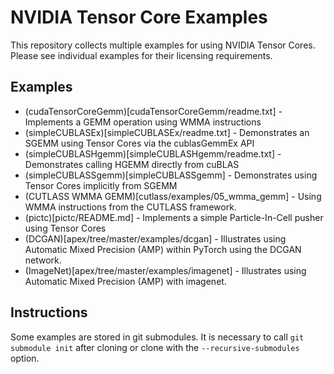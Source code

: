 NVIDIA Tensor Core Examples
===========================

This repository collects multiple examples for using NVIDIA Tensor Cores.
Please see individual examples for their licensing requirements.


Examples
--------

* (cudaTensorCoreGemm)[cudaTensorCoreGemm/readme.txt] - Implements a GEMM operation using WMMA instructions
* (simpleCUBLASEx)[simpleCUBLASEx/readme.txt] - Demonstrates an SGEMM using Tensor Cores via the cublasGemmEx
  API
* (simpleCUBLASHgemm)[simpleCUBLASHgemm/readme.txt] - Demonstrates calling HGEMM directly from cuBLAS
* (simpleCUBLASSgemm)[simpleCUBLASSgemm] - Demonstrates using Tensor Cores implicitly from SGEMM
* (CUTLASS WMMA GEMM)[cutlass/examples/05_wmma_gemm] - Using WMMA instructions from the CUTLASS
  framework.
* (pictc)[pictc/README.md] - Implements a simple Particle-In-Cell pusher using Tensor Cores
* (DCGAN)[apex/tree/master/examples/dcgan] - Illustrates using Automatic Mixed Precision
  (AMP) within PyTorch using the DCGAN network.
* (ImageNet)[apex/tree/master/examples/imagenet] - Illustrates using Automatic Mixed
  Precision (AMP) with imagenet.

Instructions
------------

Some examples are stored in git submodules. It is necessary to call 
`git submodule init` after cloning or clone with the `--recursive-submodules`
option.
